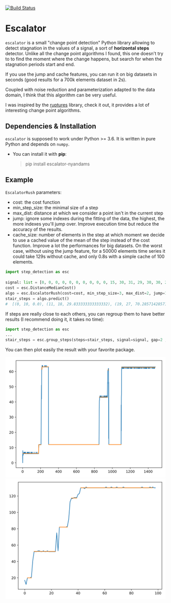 [![Build Status](https://travis-ci.com/Nyandams/step_detection.svg?branch=master)](https://travis-ci.com/Nyandams/step_detection)
# Escalator
`escalator` is a small "change point detection" Python library allowing to detect stagnation in the values of a signal, a sort of **horizontal steps** detector.
Unlike all the change point algorithms I found, this one doesn't try to to find the moment where the change happens, but search for when the stagnation periods start and end.

If you use the jump and cache features, you can run it on big datasets in seconds (good results for a 700k elements dataset in 2s).

Coupled with noise reduction and parameterization adapted to the data domain, I think that this algorithm can be very useful.

I was inspired by the [ruptures](https://github.com/deepcharles/ruptures) library, check it out, it provides a lot of interesting change point algorithms.

## Dependencies & Installation
`escalator` is supposed to work under Python >= 3.6. 
It is written in pure Python and depends on `numpy`.

- You can install it with **pip**:
    > pip install escalator-nyandams

## Example
`EscalatorRush` parameters:

+ cost: the cost function
+ min_step_size: the minimal size of a step
+ max_dist: distance at which we consider a point isn't in the current step
+ jump: ignore some indexes during the fitting of the data, the highest, the more indexes you'll jump over. Improve execution time but reduce the accuracy of the results.
+ cache_size: number of elements in the step at which moment we decide to use a cached value of the mean of the step instead of the cost function. Improve a lot the performances for big datasets. On the worst case, without using the jump feature, for a 50000 elements time series it could take 129s without cache, and only 0.8s with a simple cache of 100 elements.
```python
import step_detection as esc

signal: list = [0, 0, 0, 0, 0, 0, 0, 0, 0, 0, 15, 30, 31, 29, 30, 30, 29, 32, 45, 70, 70, 71, 69, 72, 70, 70, 70, 75, 78, 85, 85, 90, 95, 100, 100, 100, 101, 100, 101, 100, 100, 100, 99, 100, 100]
cost = esc.DistanceMedianCost()
algo = esc.EscalatorRush(cost=cost, min_step_size=3, max_dist=2, jump=1, cache_size=100).fit(signal)
stair_steps = algo.predict()
#  [(0, 10, 0.0), (11, 18, 29.833333333333332), (19, 27, 70.28571428571429), (33, 45, 100.0909090909091)]
```

If steps are really close to each others, you can regroup them to have better results (I recommend doing it, it takes no time):
```python
import step_detection as esc
...
stair_steps = esc.group_steps(steps=stair_steps, signal=signal, gap=2 , dist=1)
```

You can then plot easily the result with your favorite package.

![Example 1 of the result](https://raw.githubusercontent.com/Nyandams/step_detection/master/images/plat1.png)
![Example 2 of the result](https://raw.githubusercontent.com/Nyandams/step_detection/master/images/plat2.png)

